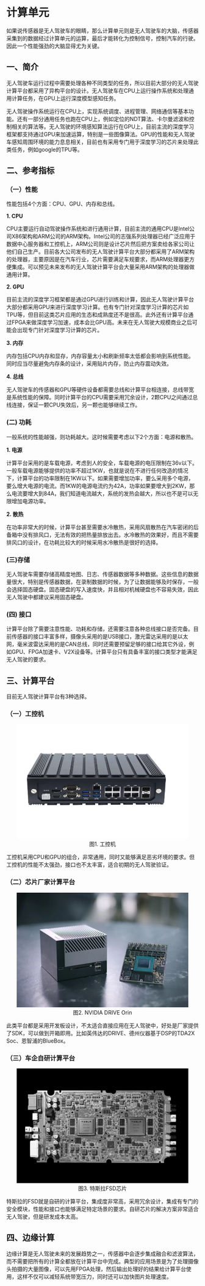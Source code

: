 # 计算单元

如果说传感器是无人驾驶车的眼睛，那么计算单元则是无人驾驶车的大脑，传感器采集到的数据经过计算单元的运算，最后才能转化为控制信号，控制汽车的行驶。因此一个性能强劲的大脑显得尤为关键。

## 一、简介

无人驾驶车运行过程中需要处理各种不同类型的任务，所以目前大部分的无人驾驶计算平台都采用了异构平台的设计。无人驾驶车在CPU上运行操作系统和处理通用计算任务，在GPU上运行深度模型感知任务。

无人驾驶操作系统运行在CPU上，实现系统调度、进程管理、网络通信等基本功能。还有一部分通用任务也跑在CPU上，例如定位的NDT算法、卡尔曼滤波和控制相关的算法等。无人驾驶的环境感知算法运行在GPU上，目前主流的深度学习框架都支持通过GPU来加速运算，特别是一些图像算法。GPU的性能和无人驾驶车感知周围环境的能力息息相关，目前也有采用专门用于深度学习的芯片来处理此类任务，例如google的TPU等。

## 二、参考指标

### （一）性能

性能包括4个方面：CPU、GPU、内存和总线。

**1. CPU**

CPU主要运行自动驾驶操作系统和进行通用计算，目前主流的通用CPU是Intel公司X86架构和ARM公司的ARM架构。Intel公司的志强系列处理器已经广泛应用于数据中心服务器和工控机上，ARM公司则是设计芯片然后把方案卖给各家公司让他们自己生产。目前各大公司发布的无人驾驶计算平台大部分都采用了ARM架构的处理器，主要原因是在汽车行业，芯片需要满足车规要求，而ARM处理器更方便集成。可以预见未来发布的无人驾驶计算平台会大量采用ARM架构的处理器做通用计算。

**2. GPU**

目前主流的深度学习框架都是通过GPU进行训练和计算，因此无人驾驶计算平台大部分都采用GPU来进行深度学习计算。也有专门针对深度学习计算的芯片如TPU等，但目前这类芯片应用的生态和成熟度还不是很高。此外还有计算平台通过FPGA来做深度学习加速，成本会比GPU高。未来在无人驾驶大规模商业之后可能会出现专门针对深度学习计算的芯片。

**3. 内存**

内存包括CPU内存和显存，内存容量太小和刷新频率太低都会影响到系统性能。同时应当尽量避免内存条的设计，采用贴片内存，防止内存震动失效。

**4. 总线**

无人驾驶车的传感器和GPU等硬件设备都需要总线和计算平台相连接，总线带宽是系统性能的保障。同时计算平台的CPU需要采用冗余设计，2颗CPU之间通过总线连接，保证一颗CPU失效后，另一颗也能够继续工作。

### (二) 功耗

一般系统的性能越强，则功耗越大。这时候需要考虑以下2个方面：电源和散热。

**1. 电源**

计算平台采用的是车载电源，考虑到人的安全，车载电源的电压限制在36v以下。一般车载电源能够提供的功率不超过1KW，也就是说在不进行任何改造的情况下，计算平台的功率限制在1KW以下。如果需要增加功率，要么采用多个电源，要么增大电源的电流。而1KW的电源电流约为42A，功率如果要增大到2KW，那么电流要增大到84A，我们知道电流越大，系统的发热会越大，所以也不是可以无限增加电源功率。

**2. 散热**

在功率非常大的时候，计算平台甚至需要水冷散热，采用风扇散热在汽车密闭的后备箱中没有排风口，无法有效的把热量排放出去。水冷散热的效果好，而且不需要排风口的设计，在功耗比较大的时候采用水冷散热是很好的选择。

### (三)存储

无人驾驶车需要存储高精度地图、日志、传感器数据等多种数据。这些信息的数据量很大，特别是传感器数据，在录制数据的时候，为了让数据能够及时保存，一般会选择固态硬盘。固态硬盘的写入速度快，并且相对机械硬盘也不容易失效，因此无人驾驶中都建议采用固态硬盘。

### (四) 接口

计算平台除了需要注意性能、功耗和存储，还需要注意各种总线接口是否完备。目前传感器的接口丰富多样，摄像头采用的是USB接口，激光雷达采用的是以太网，毫米波雷达采用的是CAN总线，同时还需要预留足够的接口给其它外设，例如GPU、FPGA加速卡、V2X设备等。计算平台只有具备丰富的接口类型才能满足无人驾驶的要求。

## 三、计算平台

目前无人驾驶计算平台有3种选择。

### （一）工控机

<div align=center>
<img src="./imgs/2.2.1.jpg" width="450" height="300"> 
</div>
<div align=center>图1. 工控机 </div>

工控机采用CPU和GPU的组合，非常通用，同时又能够满足恶劣坏境的要求。但工控机的性能不太强劲，接口也不太丰富，适合初期的无人驾驶验证。


### （二）芯片厂家计算平台

<div align=center>
<img src="./imgs/2.2.2.jpg" width="450" height="300"> 
</div>
<div align=center>图2. NVIDIA DRIVE Orin </div>

此类平台都是采用开发板设计，不太适合直接应用在无人驾驶中，好处是厂家提供了SDK，可以做到开箱即用。比如英伟达的DRIVE、德州仪器基于DSP的TDA2X Soc、恩智浦的BlueBox。

### （三）车企自研计算平台

<div align=center>
<img src="./imgs/2.2.3.jpg" width="450" height="300"> 
</div>
<div align=center>图3. 特斯拉FSD芯片 </div>

特斯拉的FSD就是自研的计算平台，集成度非常高，采用冗余设计，集成有专门的安全模块，性能和接口也能够满足特定场景的要求。自研芯片的解决方案非常适合无人驾驶，但是研发成本太高。

## 四、边缘计算

边缘计算是无人驾驶未来的发展趋势之一，传感器中会逐步集成融合和滤波算法，而不需要把所有的计算全都放在计算平台中完成。典型的应用场景是为了处理摄像头拍摄的大量图像，可以先用FPGA处理，然后输出处理好的结果给计算平台使用，这样不仅可以减轻系统带宽压力，同时还可以加快图片处理速度。


